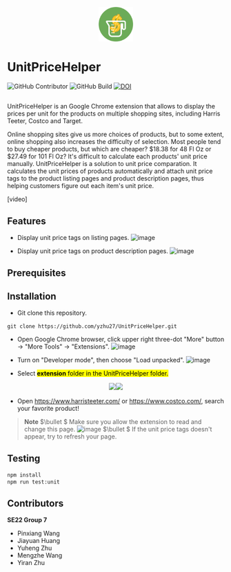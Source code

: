 <p align="center"><img width="80" src="./images/logo.png"></p>

# UnitPriceHelper

![GitHub Contributor](https://img.shields.io/github/contributors/yzhu27/UnitPriceHelper)
![GitHub Build](https://img.shields.io/github/workflow/status/yzhu27/UnitPriceHelper/run%20unit%20tests)
[![DOI](https://zenodo.org/badge/DOI/10.5281/zenodo.7151932.svg)](https://doi.org/10.5281/zenodo.7151932)
## 
UnitPriceHelper is an Google Chrome extension that allows to display the prices per unit for the products on multiple shopping sites, including Harris Teeter, Costco and Target.

Online shopping sites give us more choices of products, but to some extent, online shopping also increases the difficulty of selection. Most people tend to buy cheaper products, but which are cheaper? $18.38 for 48 Fl Oz or $27.49 for 101 Fl Oz? It's difficult to calculate each products' unit price manually. UnitPriceHelper is a solution to unit price comparation. It calculates the unit prices of products automatically and attach unit price tags to the product listing pages and product description pages, thus helping customers figure out each item's unit price.


[video]

## Features
- Display unit price tags on listing pages.
![image](https://raw.githubusercontent.com/yzhu27/UnitPriceHelper/main/images/feature_1.png)

- Display unit price tags on product description pages.
![image](https://raw.githubusercontent.com/yzhu27/UnitPriceHelper/main/images/feature_3.png)
## Prerequisites


## Installation
- Git clone this repository.
```
git clone https://github.com/yzhu27/UnitPriceHelper.git
```
- Open Google Chrome browser, click upper right three-dot "More" button $\rightarrow$ "More Tools" $\rightarrow$ "Extensions".
![image](https://raw.githubusercontent.com/yzhu27/UnitPriceHelper/main/images/install_1.png)

- Turn on "Developer mode", then choose "Load unpacked".
![image](https://raw.githubusercontent.com/yzhu27/UnitPriceHelper/main/images/install_2.png)

- Select <mark>**extension**<mark> folder in the UnitPriceHelper folder.
<center class="half">
    <img src="https://raw.githubusercontent.com/yzhu27/UnitPriceHelper/main/images/install_3.png" width="300"/><img src="https://raw.githubusercontent.com/yzhu27/UnitPriceHelper/main/images/install_4.png" width="300"/>
</center>

- Open https://www.harristeeter.com/ or https://www.costco.com/, search your favorite product!

> **Note**
> $\bullet $ Make sure you allow the extension to read and change this page.
> ![image](https://raw.githubusercontent.com/yzhu27/UnitPriceHelper/main/images/install_5.png)
> $\bullet $ If the unit price tags doesn't appear, try to refresh your page.

## Testing
```
npm install
npm run test:unit
```
## Contributors
**SE22 Group 7**
- Pinxiang Wang
- Jiayuan Huang
- Yuheng Zhu
- Mengzhe Wang
- Yiran Zhu
